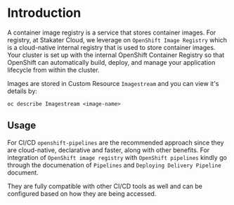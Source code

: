 # Introduction

A container image registry is a service that stores container images. For registry, at Stakater Cloud, we leverage on 
`OpenShift Image Registry` which is a cloud-native internal registry that is used to store container images.
Your cluster is set up with the internal OpenShift Container Registry so that OpenShift can automatically build, deploy, 
and manage your application lifecycle from within the cluster.

Images are stored in Custom Resource `Imagestream` and you can view it's details by:

`oc describe Imagestream <image-name>`

## Usage

For CI/CD `openshift-pipelines` are the recommended approach since they are cloud-native, declarative and faster, along 
with other benefits. For integration of `OpenShift image registry` with `OpenShift pipelines` kindly go through the documenation
of `Pipelines` and `Deploying Delivery Pipeline` document.

They are fully compatible with other CI/CD tools as well and can be configured based on how they are being accessed.